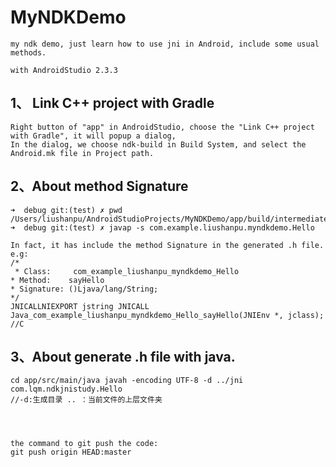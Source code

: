 # MyNDKDemo
	my ndk demo, just learn how to use jni in Android, include some usual methods.

	with AndroidStudio 2.3.3

## 1、 Link C++ project with Gradle
	Right button of "app" in AndroidStudio, choose the "Link C++ project with Gradle", it will popup a dialog,
	In the dialog, we choose ndk-build in Build System, and select the Android.mk file in Project path.


## 2、About method Signature
	➜  debug git:(test) ✗ pwd
	/Users/liushanpu/AndroidStudioProjects/MyNDKDemo/app/build/intermediates/classes/debug
	➜  debug git:(test) ✗ javap -s com.example.liushanpu.myndkdemo.Hello 

	In fact, it has include the method Signature in the generated .h file.
	e.g:
	/*
	 * Class:     com_example_liushanpu_myndkdemo_Hello
 	* Method:    sayHello
 	* Signature: ()Ljava/lang/String;
 	*/
	JNICALLNIEXPORT jstring JNICALL Java_com_example_liushanpu_myndkdemo_Hello_sayHello(JNIEnv *, jclass);	//C

## 3、About generate .h file with java.
	cd app/src/main/java javah -encoding UTF-8 -d ../jni com.lqm.ndkjnistudy.Hello 
	//-d:生成目录 .. ：当前文件的上层文件夹




	the command to git push the code:
	git push origin HEAD:master

